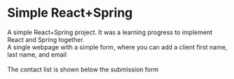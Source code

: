 # Simple React+Spring
 A simple React+Spring project. It was a learning progress to implement React and Spring together.
 <br>A single webpage with a simple form, where you can add a client first name, last name, and email</br>
 <br>The contact list is shown below the submission form</br>
